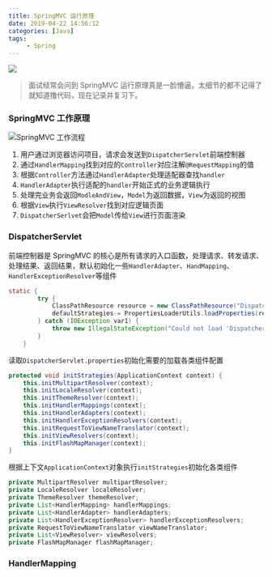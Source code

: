```yaml
---
title: SpringMVC 运行原理
date: 2019-04-22 14:56:12
categories: [Java]
tags:
	 - Spring
---
```

![](/images/spring.jpg)
> 面试经常会问到 SpringMVC 运行原理真是一脸懵逼，太细节的都不记得了就知道撸代码，现在记录并复习下。

### SpringMVC 工作原理
![SpringMVC 工作流程](/images/springmvc.jpg)
1. 用户通过浏览器访问项目，请求会发送到`DispatcherServlet`前端控制器
2. 通过`HandlerMapping`找到对应的`Controller`对应注解`@RequestMapping`的值
3. 根据`Controller`方法通过`HandlerAdapter`处理适配器查找`handler`
4. `HandlerAdapter`执行适配的`handler`开始正式的业务逻辑执行
5. 处理完业务会返回`ModleAndView`，`Model`为返回数据，`View`为返回的视图
6. 根据`View`执行`ViewResolver`找到对应逻辑页面
7. `DispatcherSerlvet`会把`Model`传给`View`进行页面渲染

### DispatcherServlet
前端控制器是 SpringMVC 的核心是所有请求的入口函数，处理请求、转发请求、处理结果、返回结果，默认初始化一些`HandlerAdapter`、`HandMapping`、`HandlerExceptionResolver`等组件
``` java
static {
        try {
            ClassPathResource resource = new ClassPathResource("DispatcherServlet.properties", DispatcherServlet.class);
            defaultStrategies = PropertiesLoaderUtils.loadProperties(resource);
        } catch (IOException var1) {
            throw new IllegalStateException("Could not load 'DispatcherServlet.properties': " + var1.getMessage());
        }
    }
```
读取`DispatcherServlet.properties`初始化需要的加载各类组件配置
``` java
protected void initStrategies(ApplicationContext context) {
    this.initMultipartResolver(context);
    this.initLocaleResolver(context);
    this.initThemeResolver(context);
    this.initHandlerMappings(context);
    this.initHandlerAdapters(context);
    this.initHandlerExceptionResolvers(context);
    this.initRequestToViewNameTranslator(context);
    this.initViewResolvers(context);
    this.initFlashMapManager(context);
}
```
根据上下文`ApplicationContext`对象执行`initStrategies`初始化各类组件
``` java
private MultipartResolver multipartResolver;
private LocaleResolver localeResolver;
private ThemeResolver themeResolver;
private List<HandlerMapping> handlerMappings;
private List<HandlerAdapter> handlerAdapters;
private List<HandlerExceptionResolver> handlerExceptionResolvers;
private RequestToViewNameTranslator viewNameTranslator;
private List<ViewResolver> viewResolvers;
private FlashMapManager flashMapManager;
```


### HandlerMapping

